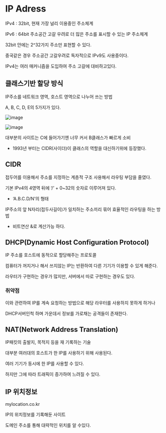 # IP Adress

IPv4 : 32bit, 현재 가장 널리 이용중인 주소체계

IPv6 : 64bit 주소공간 고갈 우려로 더 많은 주소를 표시할 수 있는 IP 주소체계

32bit 안에는 2^32가지 주소만 표현할 수 있다.

중국같은 경우 주소공간 고갈우려로 독자적으로 IPv9도 사용중이다.

IPv4는 여러 매커니즘을 도입하여 주소 고갈에 대비하고있다.

## 클래스기반 할당 방식

IP주소를 네트워크 영역, 호스트 영역으로 나누어 쓰는 방법

A, B, C, D, E의 5가지가 있다.

![image](https://github.com/cJinu/CS/assets/104177326/145d72d2-ff53-4b57-9f69-09eeacaf0374)

![image](https://github.com/cJinu/CS/assets/104177326/9145d3cf-6587-4f84-aba1-919cbf69d801)

대부분의 사이트는 C에 들어가기엔 너무 커서 B클래스가 빠르게 소비 

 + 1993년 부터는 CIDR(사이더)이 클래스의 역할을 대신하기위에 등장했다.

## CIDR

접두어를 이용해서 주소를 지정하는 계층적 구조 사용해서 라우팅 부담을 줄였다.

기본 IPv4의 4영역 뒤에 ‘/’ + 0~32의 숫자로 이루어져 있다. 

- ‘A.B.C.D/N’의 형태

IP주소의 앞 N자리(접두사길이)가 일치하는 주소끼리 묶어 효율적인 라우팅을 하는 방법

- 비트연산 &로 계산가능 하다.

## DHCP(**D**ynamic **H**ost **C**onfiguration **P**rotocol)

IP 주소를 호스트에 동적으로 할당해주는 프로토콜

컴퓨터가 꺼지거나 해서 쓰지않는 IP는 반환하여 다른 기기가 이용할 수 있게 해준다.

라우터가 구현하는 경우가 많지만, 서버에서 따로 구현하는 경우도 있다.

### 취약점

이와 관련하여 IP를 계속 요청하는 방법으로 해당 라우터를 사용하지 못하게 하거나

DHCP서버인척 하며 가운데서 정보를 가로채는 공격들이 존재한다.

## NAT(Network Address Translation)

IP패킷의 출발지, 목적지 등을 재 기록하는 기술

대부분 여러대의 호스트가 한 IP를 사용하기 위해 사용된다.

여러 기기가 동시에 한 IP를 사용할 수 있다.

하지만 그에 따라 트래픽이 증가하여 느려질 수 있다.

## IP 위치정보

mylocation.co.kr

IP의 위치정보를 기록해둔 사이트

도메인 주소를 통해 대략적인 위치를 알 수있다.
